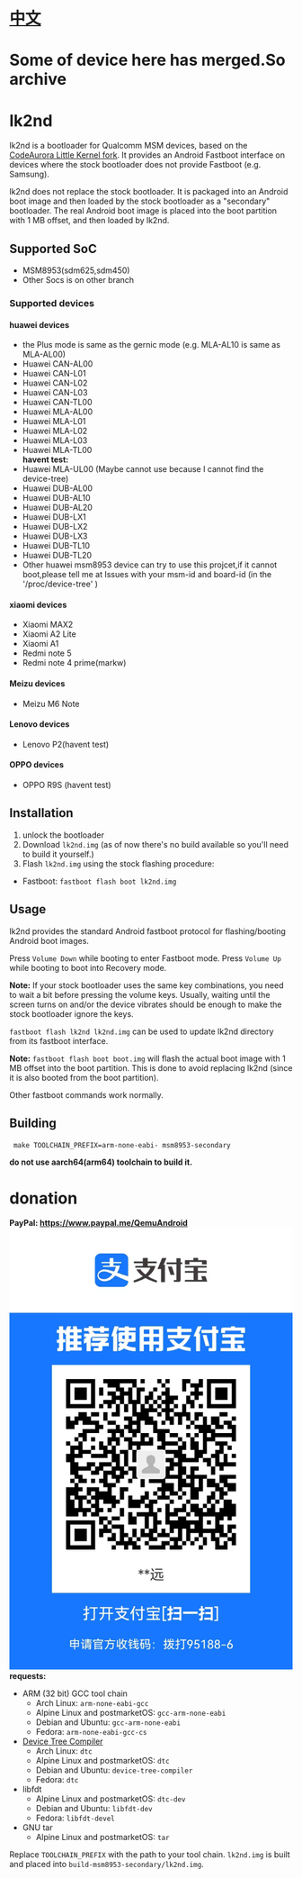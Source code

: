 # [中文](README_CN.md)
# Some of device here has merged.So archive
# lk2nd
lk2nd is a bootloader for Qualcomm MSM devices,
based on the [CodeAurora Little Kernel fork](https://source.codeaurora.org/quic/la/kernel/lk/).
It provides an Android Fastboot interface on devices where the stock bootloader
does not provide Fastboot (e.g. Samsung).

lk2nd does not replace the stock bootloader. It is packaged into an Android
boot image and then loaded by the stock bootloader as a "secondary" bootloader.
The real Android boot image is placed into the boot partition with 1 MB offset,
and then loaded by lk2nd.

## Supported SoC
- MSM8953(sdm625,sdm450)
- Other Socs is on other branch
### Supported devices
#### huawei devices
- the Plus mode is same as the gernic mode (e.g. MLA-AL10 is same as MLA-AL00)  
- Huawei CAN-AL00
- Huawei CAN-L01
- Huawei CAN-L02
- Huawei CAN-L03
- Huawei CAN-TL00
- Huawei MLA-AL00
- Huawei MLA-L01
- Huawei MLA-L02
- Huawei MLA-L03
- Huawei MLA-TL00  
**havent test:**
- Huawei MLA-UL00 (Maybe cannot use because I cannot find the device-tree)  
- Huawei DUB-AL00
- Huawei DUB-AL10
- Huawei DUB-AL20
- Huawei DUB-LX1
- Huawei DUB-LX2
- Huawei DUB-LX3
- Huawei DUB-TL10
- Huawei DUB-TL20
- Other huawei msm8953 device can try to use this projcet,if it cannot boot,please tell me at Issues with your msm-id and board-id (in the '/proc/device-tree' )
#### xiaomi devices
- Xiaomi MAX2
- Xiaomi A2 Lite
- Xiaomi A1
- Redmi note 5
- Redmi note 4 prime(markw)
#### Meizu devices
- Meizu M6 Note
#### Lenovo devices
- Lenovo P2(havent test)
#### OPPO devices
- OPPO R9S (havent test)
## Installation
1. unlock the bootloader
2. Download `lk2nd.img` (as of now there's no build available so you'll need to build it yourself.)
3. Flash `lk2nd.img` using the stock flashing procedure:
  - Fastboot: `fastboot flash boot lk2nd.img`

## Usage
lk2nd provides the standard Android fastboot protocol for flashing/booting Android boot images.

Press `Volume Down` while booting to enter Fastboot mode.
Press `Volume Up` while booting to boot into Recovery mode.

**Note:** If your stock bootloader uses the same key combinations, you need to wait a bit before
pressing the volume keys. Usually, waiting until the screen turns on and/or the device vibrates
should be enough to make the stock bootloader ignore the keys.

`fastboot flash lk2nd lk2nd.img` can be used to update lk2nd directory from its
fastboot interface.

**Note:** `fastboot flash boot boot.img` will flash the actual boot image with 1 MB offset
into the boot partition. This is done to avoid replacing lk2nd (since it is also booted from
the boot partition).

Other fastboot commands work normally.

## Building
```
 make TOOLCHAIN_PREFIX=arm-none-eabi- msm8953-secondary
```
**do not use aarch64(arm64) toolchain to build it.**

# donation  
**PayPal: https://www.paypal.me/QemuAndroid**
![donation](donation.jpg)    
**requests:**
- ARM (32 bit) GCC tool chain  
  - Arch Linux: `arm-none-eabi-gcc`
  - Alpine Linux and postmarketOS: `gcc-arm-none-eabi`
  - Debian and Ubuntu: `gcc-arm-none-eabi`
  - Fedora: `arm-none-eabi-gcc-cs`
- [Device Tree Compiler](https://git.kernel.org/pub/scm/utils/dtc/dtc.git)
  - Arch Linux: `dtc`
  - Alpine Linux and postmarketOS: `dtc`
  - Debian and Ubuntu: `device-tree-compiler`
  - Fedora: `dtc`
- libfdt
  - Alpine Linux and postmarketOS: `dtc-dev`
  - Debian and Ubuntu: `libfdt-dev`
  - Fedora: `libfdt-devel`
- GNU tar
  - Alpine Linux and postmarketOS: `tar`


Replace `TOOLCHAIN_PREFIX` with the path to your tool chain.
`lk2nd.img` is built and placed into `build-msm8953-secondary/lk2nd.img`.
